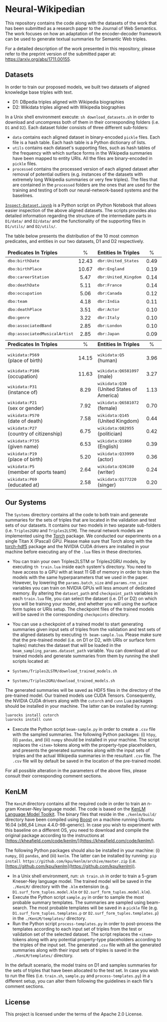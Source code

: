 # Neural-Wikipedian
This repository contains the code along with the datasets of the work that has been submitted as a research paper to the Journal of Web Semantics. The work focuses on how an adaptation of the encoder-decoder framework can be used to generate textual summaries for Semantic Web triples.

For a detailed description of the work presented in this repository, please refer to the preprint version of the submitted paper at: <https://arxiv.org/abs/1711.00155>.

## Datasets
In order to train our proposed models, we built two datasets of aligned knowledge base triples with text. 

 * D1: DBpedia triples aligned with Wikipedia biographies
 * D2: Wikidata triples aligned with Wikipedia biographies

In a Unix shell environment execute: `sh download_datasets.sh` in order to download and uncompress both of them in their corresponding folders (i.e. `D1` and `D2`). Each dataset folder consists of three different sub-folders:

* `data` contains each aligned dataset in binary-encoded `pickle` files. Each file is a hash table. Each hash table is a Python dictionary of lists.
* `utils` contains each dataset's supporting files, such as hash tables of the frequency with which surface forms in the Wikipedia summaries have been mapped to entity URIs. All the files are binary-encoded in `pickle` files.
* `processed` contains the processed version of each aligned dataset after removal of potential outliers (e.g. instances of the datasets with extremely long Wikipedia summaries or very few triples). The files that are contained in the `processed` folders are the ones that are used for the training and testing of both our neural-network-based systems and the baselines.

[`Inspect-Dataset.ipynb`](Inspect-Dataset.ipynb) is a Python script on iPython Notebook that allows easier inspection of the above aligned datasets. The scripts provides also detailed information regarding the structure of the intermediate parts in `D1/data/` and `D2/data/` and the functionality of the supporting files in `D1/utils/` and `D2/utils/`.

The table below presents the distribution of the 10 most common predicates, and entities in our two datasets, D1 and D2 respectively.

<table>
  <thead>
    <tr>
      <td><b>Predicates In Triples</b></td>
      <td align="center">%</td>
      <td><b>Entities In Triples</b></td>
      <td align="center">%</td>
      <td><b>Entities In Summaries</b></td>
      <td align="center">%</td>
    </tr>
  </thead>
  <tr>
    <td><tt>dbo:birthDate</tt></td>
    <td align="center">12.43</td>
    <td><tt>dbr:United_States</tt></td>
    <td align="center">0.49</td>
    <td><tt>dbr:United_States</tt></td>
    <td align="center">2.82</td>
  </tr>
  <tr>
    <td><tt>dbo:birthPlace</tt></td>
    <td align="center">10.67</td>
    <td><tt>dbr:England</tt></td>
    <td align="center">0.19</td>
    <td><tt>dbr:Actor</tt></td>
    <td align="center">2.14</td>
  </tr>
  <tr>
    <td><tt>dbo:careerStation</tt></td>
    <td align="center">5.47</td>
    <td><tt>dbr:United_Kingdom</tt></td>
    <td align="center">0.14</td>
    <td><tt>dbr:Association_football</tt></td>
    <td align="center">1.02</td>
  </tr>
  <tr>
    <td><tt>dbo:deathDate</tt></td>
    <td align="center">5.11</td>
    <td><tt>dbr:France</tt></td>
    <td align="center">0.14</td>
    <td><tt>dbr:Politician</tt></td>
    <td align="center">0.97</td>
  </tr>
  <tr>
    <td><tt>dbo:occupation</tt></td>
    <td align="center">5.06</td>
    <td><tt>dbr:Canada</tt></td>
    <td align="center">0.12</td>
    <td><tt>dbr:Singing</tt></td>
    <td align="center">0.90</td>
  </tr>
  <tr>
    <td><tt>dbo:team</tt></td>
    <td align="center">4.18</td>
    <td><tt>dbr:India</tt></td>
    <td align="center">0.11</td>
    <td><tt>dbr:United_Kingdom</tt></td>
    <td align="center">0.59</td>
  </tr>
  <tr>
    <td><tt>dbo:deathPlace</tt></td>
    <td align="center">3.51</td>
    <td><tt>dbr:Actor</tt></td>
    <td align="center">0.10</td>
    <td><tt>dbr:England</tt></td>
    <td align="center">0.58</td>
  </tr>
  <tr>
    <td><tt>dbo:genre</tt></td>
    <td align="center">3.22</td>
    <td><tt>dbr:Italy</tt></td>
    <td align="center">0.10</td>
    <td><tt>dbr:Writer</tt></td>
    <td align="center">0.53</td>
  </tr>
    <tr>
    <td><tt>dbo:associatedBand</tt></td>
    <td align="center">2.85</td>
    <td><tt>dbr:London</tt></td>
    <td align="center">0.10</td>
    <td><tt>dbr:Canada</tt></td>
    <td align="center">0.50</td>
  </tr>
    <tr>
    <td><tt>dbp:associatedMusicalArtist</tt></td>
    <td align="center">2.85</td>
    <td><tt>dbr:Japan</tt></td>
    <td align="center">0.09</td>
    <td><tt>dbr:France</tt></td>
    <td align="center">0.49</td>
  </tr>
  <tr>
  <td colspan="6"></td>
  </tr>
  <thead>
    <tr>
      <td><b>Predicates In Triples</b></td>
      <td align="center">%</td>
      <td><b>Entities In Triples</b></td>
      <td align="center">%</td>
      <td><b>Entities In Summaries</b></td>
      <td align="center">%</td>
    </tr>
  </thead>
    <td><tt>wikidata:P569</tt><br/> (place of birth)</td>
    <td align="center">14.15</td>
    <td><tt>wikidata:Q5</tt><br/> (human)</td>
    <td align="center">3.96</td>
    <td><tt>wikidata:Q30</tt><br/> (United States of America)</td>
    <td align="center">3.20</td>
  </tr>
  <tr>
    <td><tt>wikidata:P106</tt><br/> (occupation)</td>
    <td align="center">11.63</td>
    <td><tt>wikidata:Q6581097</tt><br/> (male)</td>
    <td align="center">3.27</td>
    <td><tt>wikidata:Q33999</tt><br/> (actor)</td>
    <td align="center">1.56</td>
  </tr>
  <tr>
    <td><tt>wikidata:P31</tt><br/> (instance of)</td>
    <td align="center">8.29</td>
    <td><tt>wikidata:Q30</tt><br/> (United States of America)</td>
    <td align="center">1.13</td>
    <td><tt>wikidata:Q82955</tt><br/> (politician)</td>
    <td align="center">1.02</td>
  </tr>
  <tr>
    <td><tt>wikidata:P21</tt><br/> (sex or gender)</td>
    <td align="center">7.92</td>
    <td><tt>wikidata:Q6581072</tt><br/> (female)</td>
    <td align="center">0.70</td>
    <td><tt>wikidata:Q21</tt><br/> (England)</td>
    <td align="center">0.87</td>
  </tr>
  <tr>
    <td><tt>wikidata:P570</tt><br/> (date of death)</td>
    <td align="center">7.58</td>
    <td><tt>wikidata:Q145</tt><br/> (United Kingdom)</td>
    <td align="center">0.44</td>
    <td><tt>wikidata:Q145</tt><br/> (United Kingdom)</td>
    <td align="center">0.85</td>
  </tr>
  <tr>
    <td><tt>wikidata:P27</tt><br/> (country of citizenship)</td>
    <td align="center">6.75</td>
    <td><tt>wikidata:Q82955</tt><br/> (politician)</td>
    <td align="center">0.42</td>
    <td><tt>wikidata:Q27939</tt><br/> (singing)</td>
    <td align="center">0.79</td>
  </tr>
  <tr>
    <td><tt>wikidata:P735</tt><br/> (given name)</td>
    <td align="center">6.53</td>
    <td><tt>wikidata:Q1860</tt><br/> (English)</td>
    <td align="center">0.39</td>
    <td><tt>wikidata:Q36180</tt><br/> (writer)</td>
    <td align="center">0.71</td>
  </tr>
  <tr>
    <td><tt>wikidata:P19</tt><br/> (place of birth)</td>
    <td align="center">5.20</td>
    <td><tt>wikidata:Q33999</tt><br/> (actor)</td>
    <td align="center">0.36</td>
    <td><tt>wikidata:Q2736</tt><br/> (association football)</td>
    <td align="center">0.68</td>
  </tr>
    <tr>
    <td><tt>wikidata:P5</tt><br/> (member of sports team)</td>
    <td align="center">2.64</td>
    <td><tt>wikidata:Q36180</tt><br/> (writer)</td>
    <td align="center">0.24</td>
    <td><tt>wikidata:Q183</tt><br/> (Germany)</td>
    <td align="center">0.61</td>
  </tr>
    <tr>
    <td><tt>wikidata:P69</tt><br/> (educated at)</td>
    <td align="center">2.58</td>
    <td><tt>wikidata:Q177220</tt><br/> (singer)</td>
    <td align="center">0.20</td>
    <td><tt>wikidata:Q16</tt><br/> (Canada)</td>
    <td align="center">0.58</td>
  </tr>
</table>

## Our Systems
The `Systems` directory contains all the code to both train and generate summaries for the sets of triples that are located in the validation and test sets of our datasets. It contains our two models in two separate sub-folders (i.e. `Triples2GRU` and `Triples2LSTM`). The neural network models are implemented using the [Torch](http://torch.ch/) package. We conducted our experiments on a single Titan X (Pascal) GPU. Please make sure that Torch along with the [torch-hdf5](https://github.com/deepmind/torch-hdf5) package and the NVIDIA CUDA drivers are installed in your machine before executing any of the `.lua` files in these directories.

* You can train your own Triples2LSTM or Triples2GRU models, by executing `th train.lua` inside each system's directory. You need to have access to a GPU with at least 11 GB of memory in order to train the models with the same hyperparameters that we used in the paper. However, by lowering the `params.batch_size` and `params.rnn_size` variables you can train on NVIDIA GPUs will less amount of dedicated memory. By altering the `dataset_path` and `checkpoint_path` variables in each `train.lua` file, you can select the dataset (i.e. D1 or D2) on which you will be training your model, and whether you will using the surface form tuples or URIs setup. The checkpoint files of the trained models will be saved in the corresponding `checkpoints` directory.

* You can use a checkpoint of a trained model to start generating summaries given input sets of triples from the validation and test sets of the aligned datasets by executing `th beam-sample.lua`. Please make sure that the pre-trained model (i.e. on D1 or D2, with URIs or surface form tuples) matches the dataset that will be loaded in the `beam_sampling_params.dataset_path` variable. You can download all our trained models and generate summaries from them by running the shell scripts located at:
 * `Systems/Triples2LSTM/download_trained_models.sh`
 * `Systems/Triples2GRU/download_trained_models.sh`

 The generated summaries will be saved as HDF5 files in the directory of the pre-trained model. Our trained models use CUDA Tensors. Consequently, the NVIDIA CUDA drivers along with the `cutorch` and `cunn` Lua packages should be installed in your machine. The latter can be installed by running:
  ```sh
  luarocks install cutorch
  luarocks install cunn
  ```

* Execute the Python script `beam-sample.py` in order to create a `.csv` file with the sampled summaries. The following Python packages: (i) `h5py`, (ii) `pandas`, and (iii) `numpy` should be installed in your machine. The script replaces the `<item>` tokens along with the property-type placeholders, and presents the generated summaries along with the input sets of triples and the actual Wikipedia summaries in the resultant `.csv` file. The `.csv` file will by default be saved in the location of the pre-trained model.

For all possible alteration in the parameters of the above files, please consult their corresponding comment sections.

## KenLM
The `KenLM` directory contains all the required code in order to train an n-gram Kneser-Ney language model. The code is based on the [KenLM Language Model Toolkit](https://kheafield.com/code/kenlm/). The binary files that reside in the `./kenlm/build/` directory have been compiled using [Boost](http://www.boost.org/) on a machine running Ubuntu 16.04 (x86_64 Linux 4.4.0-98-generic). In case you wish to experiment with this baseline on a different OS, you need to download and compile the original package according to the instructions at [https://kheafield.com/code/kenlm/](https://kheafield.com/code/kenlm/).

The following Python packages should also be installed in your machine: (i) `numpy`, (ii) `pandas`, and (iii) `kenlm`. The latter can be installed by running: `pip install https://github.com/kpu/kenlm/archive/master.zip` (i.e. [https://github.com/kpu/kenlm](https://github.com/kpu/kenlm)).

* In a Unix shell environment, run: `sh train.sh` in order to train a 5-gram Kneser-Ney language model. The trained model will be saved in the `./KenLM/` directory with the `.klm` extension (e.g. `D1.surf_form_tuples.model.klm` or `D2.surf_form_tuples.model.klm`).
* Execute the Python script `sample.py` in order to sample the most probable summary templates. The summaries are sampled using beam-search. The most probable templates will be saved in a `pickle` file (e.g. `D1.surf_form_tuples.templates.p` or `D2.surf_form_tuples.templates.p`) in the `./KenLM/templates/` directory.
* Run the Python script `process-templates.py` in order to post-process the templates according to each input set of triples from the test or validation set of the selected dataset. The script replaces the `<item>` tokens along with any potential property-type placeholders according to the triples of the input set. The generated `.csv` file with all the generated summaries along with their input sets of triples is saved in the `./KenLM/templates/` directory.

In the default scenario, the model trains on D1 and samples summaries for the sets of triples that have been allocated to the test set. In case you wish to run the files (i.e. `train.sh`, `sample.py` and `process-templates.py`) in a different setup, you can alter them following the guidelines in each file's comment sections. 

## License
This project is licensed under the terms of the Apache 2.0 License.